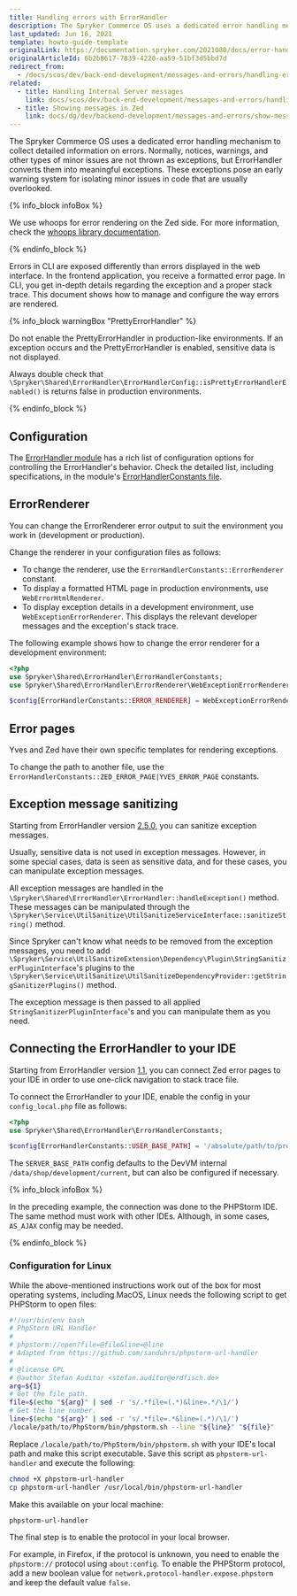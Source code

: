 ```yaml
---
title: Handling errors with ErrorHandler
description: The Spryker Commerce OS uses a dedicated error handling mechanism to collect detailed error-Wrelated information. The ErrorHandler handles notices, warnings and other types of minor issues usually not thrown as exceptions as strict as more serious errors.
last_updated: Jun 16, 2021
template: howto-guide-template
originalLink: https://documentation.spryker.com/2021080/docs/error-handler
originalArticleId: 6b2b8617-7839-4220-aa59-51bf3d5bbd7d
redirect_from:
  - /docs/scos/dev/back-end-development/messages-and-errors/handling-errors-with-errorhandler.html
related:
  - title: Handling Internal Server messages
    link: docs/scos/dev/back-end-development/messages-and-errors/handling-internal-server-messages.html
  - title: Showing messages in Zed
    link: docs/dg/dev/backend-development/messages-and-errors/show-messages-in-the-back-office.html
---
```


The Spryker Commerce OS uses a dedicated error handling mechanism to collect detailed information on errors. Normally, notices, warnings, and other types of minor issues are not thrown as exceptions, but ErrorHandler converts them into meaningful exceptions. These exceptions pose an early warning system for isolating minor issues in code that are usually overlooked.

{% info_block infoBox %}

We use whoops for error rendering on the Zed side. For more information, check the [whoops library documentation](https://filp.github.io/whoops/).

{% endinfo_block %}

Errors in CLI are exposed differently than errors displayed in the web interface. In the frontend application, you receive a formatted error page. In CLI, you get in-depth details regarding the exception and a proper stack trace. This document shows how to manage and configure the way errors are rendered.

{% info_block warningBox "PrettyErrorHandler" %}

Do not enable the PrettyErrorHandler in production-like environments. If an exception occurs and the PrettyErrorHandler is enabled, sensitive data is not displayed.

Always double check that `\Spryker\Shared\ErrorHandler\ErrorHandlerConfig::isPrettyErrorHandlerEnabled()` is returns false in production environments.

{% endinfo_block %}

## Configuration

The [ErrorHandler module](https://github.com/spryker/error-handler) has a rich list of configuration options for controlling the ErrorHandler's behavior. Check the detailed list, including specifications, in the module's [ErrorHandlerConstants file](https://github.com/spryker/error-handler/blob/c1884be8035b42ea89a12cbfc69b2d4a68e34d82/src/Spryker/Shared/ErrorHandler/ErrorHandlerConstants.php).

## ErrorRenderer

You can change the ErrorRenderer error output to suit the environment you work in (development or production).

Change the renderer in your configuration files as follows:

* To change the renderer, use the `ErrorHandlerConstants::ErrorRenderer` constant.
* To display a formatted HTML page in production environments, use `WebErrorHtmlRenderer`.
* To display exception details in a development environment, use `WebExceptionErrorRenderer`. This displays the relevant developer messages and the exception's stack trace.

The following example shows how to change the error renderer for a development environment:

```php
<?php
use Spryker\Shared\ErrorHandler\ErrorHandlerConstants;
use Spryker\Shared\ErrorHandler\ErrorRenderer\WebExceptionErrorRenderer;

$config[ErrorHandlerConstants::ERROR_RENDERER] = WebExceptionErrorRenderer::class;
```

## Error pages

Yves and Zed have their own specific templates for rendering exceptions.

To change the path to another file, use the `ErrorHandlerConstants::ZED_ERROR_PAGE|YVES_ERROR_PAGE` constants.

## Exception message sanitizing

Starting from ErrorHandler version [2.5.0](https://github.com/spryker/error-handler/releases/tag/2.5.0), you can sanitize exception messages.

Usually, sensitive data is not used in exception messages. However, in some special cases, data is seen as sensitive data, and for these cases, you can manipulate exception messages.

All exception messages are handled in the `\Spryker\Shared\ErrorHandler\ErrorHandler::handleException()` method. These messages can be manipulated through the `\Spryker\Service\UtilSanitize\UtilSanitizeServiceInterface::sanitizeString()` method.

Since Spryker can't know what needs to be removed from the exception messages, you need to add `\Spryker\Service\UtilSanitizeExtension\Dependency\Plugin\StringSanitizerPluginInterface`'s plugins to the `\Spryker\Service\UtilSanitize\UtilSanitizeDependencyProvider::getStringSanitizerPlugins()` method.

The exception message is then passed to all applied `StringSanitizerPluginInterface`'s and you can manipulate them as you need.

## Connecting the ErrorHandler to your IDE

Starting from ErrorHandler version [1.1](https://github.com/spryker/error-handler/releases/tag/1.1.0), you can connect Zed error pages to your IDE in order to use one-click navigation to stack trace file.

To connect the ErrorHandler to your IDE, enable the config in your `config_local.php` file as follows:

```php
<?php
use Spryker\Shared\ErrorHandler\ErrorHandlerConstants;

$config[ErrorHandlerConstants::USER_BASE_PATH] = '/absolute/path/to/project';

```

The `SERVER_BASE_PATH` config defaults to the DevVM internal `/data/shop/development/current`, but can also be configured if necessary.

{% info_block infoBox %}

In the preceding example, the connection was done to the PHPStorm IDE. The same method must work with other IDEs. Although, in some cases, `AS_AJAX` config may be needed.

{% endinfo_block %}

### Configuration for Linux

While the above-mentioned instructions work out of the box for most operating systems, including MacOS, Linux needs the following script to get PHPStorm to open files:

```bash
#!/usr/bin/env bash
# PhpStorm URL Handler
#
# phpstorm://open?file=@file&line=@line
# Adapted from https://github.com/sanduhrs/phpstorm-url-handler
#
# @license GPL
# @author Stefan Auditor <stefan.auditor@erdfisch.de>
arg=${1}
# Get the file path.
file=$(echo "${arg}" | sed -r 's/.*file=(.*)&line=.*/\1/')
# Get the line number.
line=$(echo "${arg}" | sed -r 's/.*file=.*&line=(.*)/\1/')
/locale/path/to/PhpStorm/bin/phpstorm.sh --line "${line}" "${file}"
```

Replace `/locale/path/to/PhpStorm/bin/phpstorm.sh` with your IDE's local path and make this script executable. Save this script as `phpstorm-url-handler` and execute the following:

```bash
chmod +X phpstorm-url-handler
cp phpstorm-url-handler /usr/local/bin/phpstorm-url-handler
```

Make this available on your local machine:

```bash
phpstorm-url-handler
```

The final step is to enable the protocol in your local browser.

For example, in Firefox, if the protocol is unknown, you need to enable the `phpstorm://` protocol using `about:config`. To enable the PHPStorm protocol, add a new boolean value for `network.protocol-handler.expose.phpstorm` and keep the default value `false`.
